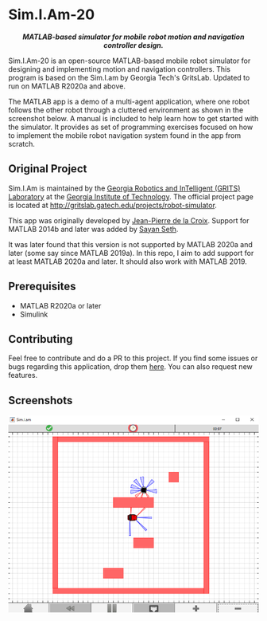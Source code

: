 # Sim.I.Am-20

<p align="center"><b><i>MATLAB-based simulator for mobile robot motion and navigation controller design.</i></b></p>

Sim.I.Am-20 is an open-source MATLAB-based mobile robot simulator for designing and implementing motion and navigation controllers. This program is based on the Sim.I.am by Georgia Tech's GritsLab. Updated to run on MATLAB R2020a and above.

The MATLAB app is a demo of a multi-agent application, where one robot follows the other robot through a cluttered environment as shown in the screenshot below. A manual is included to help learn how to get started with the simulator. It provides as set of programming exercises focused on how to implement the mobile robot navigation system found in the app from scratch.

## Original Project

Sim.I.Am is maintained by the [Georgia Robotics and InTelligent (GRITS) Laboratory](http://www.gritslab.gatech.edu/) at the [Georgia Institute of Technology](http://www.gatech.edu/). The official project page is located at <http://gritslab.gatech.edu/projects/robot-simulator>.

This app was originally developed by [Jean-Pierre de la Croix](http://jpdelacroix.com/simiam/). Support for MATLAB 2014b and later was added by [Sayan Seth](http://github.com/SayanSeth).

It was later found that this version is not supported by MATLAB 2020a and later (some say since MATLAB 2019a). In this repo, I aim to add support for at least MATLAB 2020a and later. It should also work with MATLAB 2019.

## Prerequisites
* MATLAB R2020a or later
* Simulink

## Contributing

Feel free to contribute and do a PR to this project. If you find some issues or bugs regarding this application, drop them [here](https://github.com/dionesiusap/simiam-20/issues). You can also request new features.

## Screenshots

![ScreenShot](https://raw.githubusercontent.com/SayanSeth/Sim.I.am/master/Screenshot.png)
